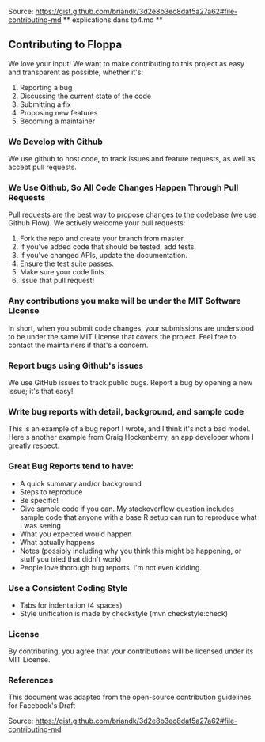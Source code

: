 Source: https://gist.github.com/briandk/3d2e8b3ec8daf5a27a62#file-contributing-md
** explications dans tp4.md **

## Contributing to Floppa
We love your input! We want to make contributing to this project as easy and transparent as possible, whether it's:
1) Reporting a bug
2) Discussing the current state of the code
3) Submitting a fix
4) Proposing new features
5) Becoming a maintainer

### We Develop with Github
We use github to host code, to track issues and feature requests, as well as accept pull requests.

### We Use Github, So All Code Changes Happen Through Pull Requests
Pull requests are the best way to propose changes to the codebase (we use Github Flow).
We actively welcome your pull requests:
1) Fork the repo and create your branch from master.
2) If you've added code that should be tested, add tests.
3) If you've changed APIs, update the documentation.
4) Ensure the test suite passes.
5) Make sure your code lints.
6) Issue that pull request!

### Any contributions you make will be under the MIT Software License
In short, when you submit code changes, your submissions are understood to be under the same MIT License that covers 
the project. Feel free to contact the maintainers if that's a concern.

### Report bugs using Github's issues
We use GitHub issues to track public bugs. Report a bug by opening a new issue; it's that easy!

### Write bug reports with detail, background, and sample code
This is an example of a bug report I wrote, and I think it's not a bad model. Here's another example from
Craig Hockenberry, an app developer whom I greatly respect.

### Great Bug Reports tend to have:
* A quick summary and/or background
* Steps to reproduce
* Be specific!
* Give sample code if you can. My stackoverflow question includes sample code that anyone with a base R setup can run
to reproduce what I was seeing
* What you expected would happen
* What actually happens
* Notes (possibly including why you think this might be happening, or stuff you tried that didn't work)
* People love thorough bug reports. I'm not even kidding.

### Use a Consistent Coding Style
* Tabs for indentation (4 spaces)
* Style unification is made by checkstyle (mvn checkstyle:check)

### License
By contributing, you agree that your contributions will be licensed under its MIT License.

### References
This document was adapted from the open-source contribution guidelines for Facebook's Draft

Source: https://gist.github.com/briandk/3d2e8b3ec8daf5a27a62#file-contributing-md